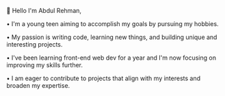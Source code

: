 👋 Hello
I'm Abdul Rehman,

• I'm a young teen aiming to accomplish my goals by pursuing my hobbies.

• My passion is writing code, learning new things, and building unique and interesting projects. 

• I've been learning front-end web dev for a year and I'm now focusing on improving my skills further.

• I am eager to contribute to projects that align with my interests and broaden my expertise.

<!---
r3hm2n/r3hm2n is a ✨ special ✨ repository because its `README.md` (this file) appears on your GitHub profile.
You can click the Preview link to take a look at your changes.
--->


